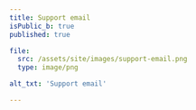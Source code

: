 ```yaml
---
title: Support email
isPublic_b: true
published: true

file:
  src: /assets/site/images/support-email.png
  type: image/png

alt_txt: 'Support email'

---
```

